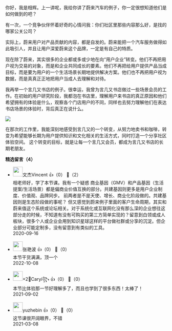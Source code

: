 你好，我是相辉。上一讲呢，我给你讲了蔚来汽车的例子，你一定很想知道他们是如何做到的吧？

有一次，一个竞争伙伴怀着好奇的心情问我：你们社区里那些内容那么好，是找的哪家公关公司？

实际上，蔚来用户对产品贡献的内容，都是自发的。蔚来能把一个汽车服务做得如此吸引人，并且让用户深爱蔚来这个品牌，一定是有自己的特质。

现在除了蔚来，其实很多的企业都或多或少地在向“用户企业”转变。他们不再把用户视为交易的对象，而是和企业共同成长的要素。他们不再把给用户提供产品当成目标，而是要为用户的一个生活场景长期地提供解决方案。他们也不再把用户视为数据，而是真真正正地把用户当成人去理解和对待。

我再举一个言几又书店的例子。很幸运，我曾为言几又书店做过一些场景会员的工作。在初始的用户研究阶段，我都泡在书店里，理解用户来书店的真正原因和他们希望拥有的体验是什么，观察各个门店用户的不同，同样也去努力理解他们在表达书店场景的体验时，背后真正在说什么。

![](https://static001.geekbang.org/resource/image/5b/90/5bc7a04yy7yy714e8f125a70d145b890.jpg?wh=1582%2A780)

在那次的工作里，我能深刻地感受到言几又的一个转变，从努力地卖书和咖啡，转变为希望能够长期为用户提供知识和文化相关的生活方式，同时打造一个分享社区体验空间。 这个转变的目标，就是让每一个言几又会员，都成为言几又书店的长期老朋友。
<div><strong>精选留言（4）</strong></div><ul>
<li><img src="https://static001.geekbang.org/account/avatar/00/12/92/2c/b6075605.jpg" width="30px"><span>文杰Vincent</span> 👍（0） 💬（2）<div>相老师好，学了本节课。我有一个疑惑
商业基因（GMV）和产品基因（生活提案&#47;生活场景）都是偏商业价值互换的部分。共建基因则更多是用户企业制度、价值观、品牌同步。
前两者是不是天使、增长、商业化阶段做的。共建基因则是生态阶段做的事呢？
但又感觉到蔚来例子里面的客户生命周期，其实和蔚来值这个系统或论坛相关。对于系统化或互联网化没有那么深的企业想往这部分走的时候，不知道有没有可购买的第三方简单实现的？留意到白领或成人板块，很多个人或企业会用到知识星球这样的平台做社群或分享的沉淀。但企业部分可能定制多，没有留意到有类似的工具。</div>2020-09-16</li><br/><li><img src="" width="30px"><span>张艳波</span> 👍（0） 💬（0）<div>本节干货满满，顶一个</div>2022-10-08</li><br/><li><img src="https://static001.geekbang.org/account/avatar/00/29/11/b2/110e47b3.jpg" width="30px"><span>+2🌸Caryi꧂</span> 👍（0） 💬（0）<div>本节比体验那一节好理解多了，而且也学到了很多东西！太棒了！</div>2021-09-02</li><br/><li><img src="https://static001.geekbang.org/account/avatar/00/25/38/8a/a1098133.jpg" width="30px"><span>yuzhebin</span> 👍（0） 💬（0）<div>这节课很开阔眼界，不错</div>2021-03-08</li><br/>
</ul>
